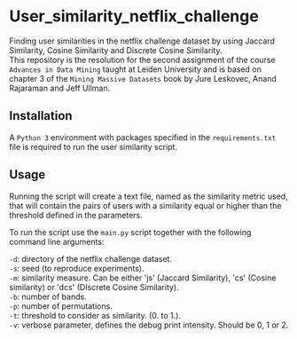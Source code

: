 # User_similarity_netflix_challenge
Finding user similarities in the netflix challenge dataset by using Jaccard Similarity, Cosine Similarity and Discrete Cosine Similarity.<br/>
This repository is the resolution for the second assignment of the course `Advances in Data Mining` taught at Leiden University and is based on chapter 3 of the `Mining Massive Datasets` book by Jure Leskovec, Anand Rajaraman and Jeff Ullman.

## Installation
A `Python 3` environment with packages specified in the `requirements.txt` file is required to run the user similarity script.


## Usage
Running the script will create a text file, named as the similarity metric used, that will contain the pairs of users with a similarity equal or higher than the threshold defined in the parameters.

To run the script use the `main.py` script together with the following command line arguments:

`-d`: directory of the netflix challenge dataset.<br/>
`-s`: seed (to reproduce experiments).<br/>
`-m`: similarity measure. Can be either 'js' (Jaccard Similarity), 'cs' (Cosine similarity) or 'dcs' (DIscrete Cosine Similarity).<br/>
`-b`: number of bands.<br/>
`-p`: number of permutations.<br/>
`-t`: threshold to consider as similarity. (0. to 1.).<br/>
`-v`: verbose parameter, defines the debug print intensity. Should be 0, 1 or 2.